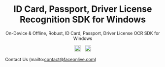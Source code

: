 <h1 align="center">ID Card, Passport, Driver License Recognition SDK for Windows</h1>
<p align="center">On-Device & Offline, Robust, ID Card, Passport, Driver License OCR SDK for Windows</p>

<p align="center">
<a href="https://twitter.com/intent/tweet?text=On-Device,%20Robust,%20ID%20Card,%20Passport,%20Driver%20License%20OCR%20SDK%20for%20Windows%0D%0D&url=https://github.com/FaceOnLive/ID-Card-Passport-Recognition-SDK-Windows%0D%0D&hashtags=computervision,deeplearning,ocr,identity,idcard,passport,driverlicense,android,developers"><img src="http://randojs.com/images/tweetShield.svg" alt="Tweet" height="20"/></a>&emsp;<a href="https://t.me/faceonlive"><img src="https://badgen.net/badge/icon/telegram?icon=telegram&label" alt="Telegram" height="20"/></a>
</p>

Contact Us (mailto:contact@faceonlive.com)
